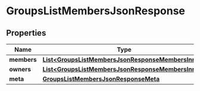 

# GroupsListMembersJsonResponse


## Properties

| Name | Type | Description | Notes |
|------------ | ------------- | ------------- | -------------|
|**members** | [**List&lt;GroupsListMembersJsonResponseMembersInner&gt;**](GroupsListMembersJsonResponseMembersInner.md) |  |  |
|**owners** | [**List&lt;GroupsListMembersJsonResponseMembersInner&gt;**](GroupsListMembersJsonResponseMembersInner.md) |  |  |
|**meta** | [**GroupsListMembersJsonResponseMeta**](GroupsListMembersJsonResponseMeta.md) |  |  |



